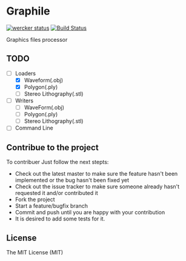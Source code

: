 # Graphile

[![wercker status](https://app.wercker.com/status/5d8db89458fe0768255453f44e4bf7cb/m "wercker status")](https://app.wercker.com/project/bykey/5d8db89458fe0768255453f44e4bf7cb) [![Build Status](https://travis-ci.org/gographics/graphile.svg)](https://travis-ci.org/gographics/graphile)

Graphics files processor

## TODO

- [ ] Loaders
  - [x] Waveform(.obj)
  - [x] Polygon(.ply)
  - [ ] Stereo Lithography(.stl)
- [ ] Writers
  - [ ] WaveForm(.obj)
  - [ ] Polygon(.ply)
  - [ ] Stereo Lithography(.stl)
- [ ] Command Line

## Contribue to the project

To contribuer Just follow the next stepts:

* Check out the latest master to make sure the feature hasn't been implemented or the bug hasn't been fixed yet
* Check out the issue tracker to make sure someone already hasn't requested it and/or contributed it
* Fork the project
* Start a feature/bugfix branch
* Commit and push until you are happy with your contribution
* It is desired to add some tests for it.

## License

The MIT License (MIT)
